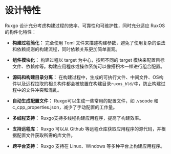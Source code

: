 # ​设计特性

Ruxgo 设计充分考虑构建过程的效率、可靠性和可维护性，同时充分适应 RuxOS 的构件化特性：

- **构建过程简化：** 完全使用 Toml 文件来描述构建参数，避免了使用复杂的语法和依赖规则的构建流程，同时依赖关系更加简单直观。

- **组件模块化：** 构建过程以 target 为中心，按照不同的 target 模块来配置目标文件、依赖库等。构建应用程序或操作系统可以像搭积木一样进行组合配置。

- **源码和构建目录分离：** 在构建过程中，生成的可执行文件、中间文件、OS构件以及远程拉取的相关构件都会被放置在构建目录`ruxos_bld/`中，防止构建过程中的文件冲突和混乱。

- **自动生成配置文件：** Ruxgo可以生成一些常用的配置文件，如 .vscode 和 c_cpp_properties.json，减少了手动配置的工作量。

- **多线程支持：** Ruxgo支持多线程构建应用程序，提高了构建效率。

- **支持远程库：** Ruxgo 可以从 Github 等远程仓库获取应用程序的源代码，并根据配置文件获取所需的库文件。

- **跨平台支持：** Ruxgo 支持在 Linux、Windows 等多种平台上构建应用程序。